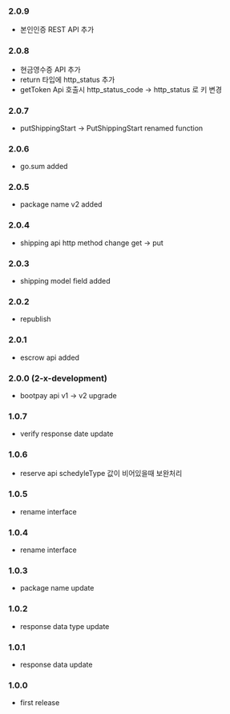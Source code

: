 ### 2.0.9
- 본인인증 REST API 추가 

### 2.0.8
- 현금영수증 API 추가 
- return 타입에 http_status 추가 
- getToken Api 호출시 http_status_code -> http_status 로 키 변경 

### 2.0.7
-  putShippingStart -> PutShippingStart renamed function 

### 2.0.6
-  go.sum added

### 2.0.5
-  package name v2 added

### 2.0.4
-  shipping api http method change get -> put

### 2.0.3
-  shipping model field added

### 2.0.2
-  republish

### 2.0.1
-  escrow api added

### 2.0.0 (2-x-development)
-  bootpay api v1 -> v2 upgrade

### 1.0.7
- verify response date update 

### 1.0.6
- reserve api schedyleType 값이 비어있을때 보완처리  

### 1.0.5
- rename interface

### 1.0.4
- rename interface

### 1.0.3
- package name update

### 1.0.2
- response data type update

### 1.0.1
- response data update

### 1.0.0
- first release  